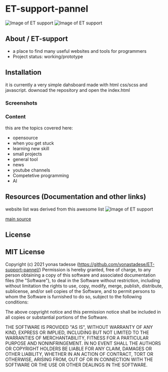 # ET-support-pannel
![Image of ET support](https://img.shields.io/badge/et%20support-lets%20build%20it-blue) ![Image of ET support](https://img.shields.io/badge/opensource-html-red)

## About / ET-support

* a place to find many useful websites and tools for programmers
* Project status: working/prototype

## Installation
it is currently a very simple dahsboard made with html css/scss and javascript.
downoad the repository and open the index.html


### Screenshots

### Content

this are the topics covered here:

* opensource
* when you get stuck
* learning new skill
* small projects
* general tool
* news
* youtube channels
* Competetive programming
* AI


## Resources (Documentation and other links)
website list was derived from this awesome list
![Image of ET support](https://github.com/sindresorhus/awesome/blob/main/media/logo.svg)

[main source](https://github.com/sindresorhus/awesome)

## License

MIT License
-----------

Copyright (c) 2021 yonas tadesse (https://github.com/yonastadese/ET-support-pannel/)
Permission is hereby granted, free of charge, to any person
obtaining a copy of this software and associated documentation
files (the "Software"), to deal in the Software without
restriction, including without limitation the rights to use,
copy, modify, merge, publish, distribute, sublicense, and/or sell
copies of the Software, and to permit persons to whom the
Software is furnished to do so, subject to the following
conditions:

The above copyright notice and this permission notice shall be
included in all copies or substantial portions of the Software.

THE SOFTWARE IS PROVIDED "AS IS", WITHOUT WARRANTY OF ANY KIND,
EXPRESS OR IMPLIED, INCLUDING BUT NOT LIMITED TO THE WARRANTIES
OF MERCHANTABILITY, FITNESS FOR A PARTICULAR PURPOSE AND
NONINFRINGEMENT. IN NO EVENT SHALL THE AUTHORS OR COPYRIGHT
HOLDERS BE LIABLE FOR ANY CLAIM, DAMAGES OR OTHER LIABILITY,
WHETHER IN AN ACTION OF CONTRACT, TORT OR OTHERWISE, ARISING
FROM, OUT OF OR IN CONNECTION WITH THE SOFTWARE OR THE USE OR
OTHER DEALINGS IN THE SOFTWARE.

